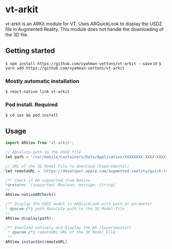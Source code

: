 # vt-arkit

vt-arkit is an ARKit module for VT. Uses ARQuickLook to display the USDZ file in Augmented Reality. This module does not handle the downloading of the 3D file.

## Getting started

`$ npm install https://github.com/syahman-vettons/vt-arkit --save`
or
`$ yarn add https://github.com/syahman-vettons/vt-arkit`

### Mostly automatic installation 

`$ react-native link vt-arkit`

### Pod install. Required

`$ cd ios && pod install`


## Usage
```javascript
import ARView from 'vt-arkit';

// Absolute path to the USDZ file
let path = '/var/mobile/Containers/Data/Application/XXXXXXXX-XXXX-XXXX-XXXX-XXXXXXXXXXXXX/Library/Caches/ARModel/toy_car.usdz'

// URL of the 3D Model File to download (Experimental)
let remoteURL = 'https://developer.apple.com/augmented-reality/quick-look/models/vintagerobot2k/toy_robot_vintage.usdz'

/** Check if AR supported from Native
*@returns `{supported: Boolean, message: String}`
*/
ARView.nativeARCheck()

/** Display the USDZ model in ARQuickLook with path as parameter
* @param {*} path Absolute path to the 3D Model file
*/
ARView.display(path);

/** Download natively and Display the AR (Experimental)
 * @param {*} remoteURL URL of the 3D Model File
 */
ARView.instantGo(remoteURL)

```
